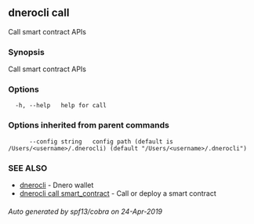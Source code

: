 ## dnerocli call

Call smart contract APIs

### Synopsis

Call smart contract APIs

### Options

```
  -h, --help   help for call
```

### Options inherited from parent commands

```
      --config string   config path (default is /Users/<username>/.dnerocli) (default "/Users/<username>/.dnerocli")
```

### SEE ALSO

* [dnerocli](dnerocli.md)	 - Dnero wallet
* [dnerocli call smart_contract](dnerocli_call_smart_contract.md)	 - Call or deploy a smart contract

###### Auto generated by spf13/cobra on 24-Apr-2019
